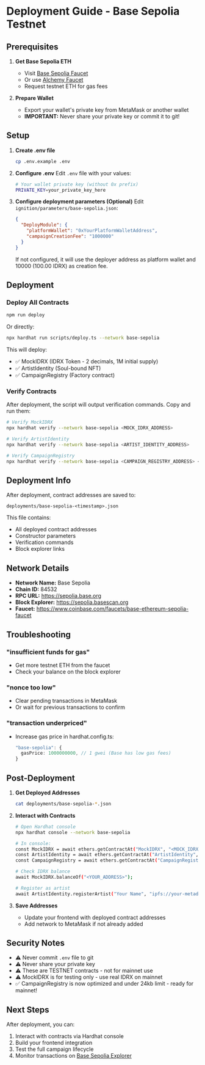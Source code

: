 # Deployment Guide - Base Sepolia Testnet

## Prerequisites

1. **Get Base Sepolia ETH**
   - Visit [Base Sepolia Faucet](https://www.coinbase.com/faucets/base-ethereum-sepolia-faucet)
   - Or use [Alchemy Faucet](https://www.alchemy.com/faucets/base-sepolia)
   - Request testnet ETH for gas fees

2. **Prepare Wallet**
   - Export your wallet's private key from MetaMask or another wallet
   - **IMPORTANT:** Never share your private key or commit it to git!

## Setup

1. **Create .env file**
   ```bash
   cp .env.example .env
   ```

2. **Configure .env**
   Edit `.env` file with your values:
   ```bash
   # Your wallet private key (without 0x prefix)
   PRIVATE_KEY=your_private_key_here
   ```

3. **Configure deployment parameters (Optional)**
   Edit `ignition/parameters/base-sepolia.json`:
   ```json
   {
     "DeployModule": {
       "platformWallet": "0xYourPlatformWalletAddress",
       "campaignCreationFee": "1000000"
     }
   }
   ```

   If not configured, it will use the deployer address as platform wallet and 10000 (100.00 IDRX) as creation fee.

## Deployment

### Deploy All Contracts
```bash
npm run deploy
```

Or directly:
```bash
npx hardhat run scripts/deploy.ts --network base-sepolia
```

This will deploy:
- ✅ MockIDRX (IDRX Token - 2 decimals, 1M initial supply)
- ✅ ArtistIdentity (Soul-bound NFT)
- ✅ CampaignRegistry (Factory contract)

### Verify Contracts

After deployment, the script will output verification commands. Copy and run them:

```bash
# Verify MockIDRX
npx hardhat verify --network base-sepolia <MOCK_IDRX_ADDRESS>

# Verify ArtistIdentity
npx hardhat verify --network base-sepolia <ARTIST_IDENTITY_ADDRESS>

# Verify CampaignRegistry
npx hardhat verify --network base-sepolia <CAMPAIGN_REGISTRY_ADDRESS> <ARTIST_IDENTITY_ADDRESS> <MOCK_IDRX_ADDRESS> <PLATFORM_WALLET> <CREATION_FEE>
```

## Deployment Info

After deployment, contract addresses are saved to:
```
deployments/base-sepolia-<timestamp>.json
```

This file contains:
- All deployed contract addresses
- Constructor parameters
- Verification commands
- Block explorer links

## Network Details

- **Network Name:** Base Sepolia
- **Chain ID:** 84532
- **RPC URL:** https://sepolia.base.org
- **Block Explorer:** https://sepolia.basescan.org
- **Faucet:** https://www.coinbase.com/faucets/base-ethereum-sepolia-faucet

## Troubleshooting

### "insufficient funds for gas"
- Get more testnet ETH from the faucet
- Check your balance on the block explorer

### "nonce too low"
- Clear pending transactions in MetaMask
- Or wait for previous transactions to confirm

### "transaction underpriced"
- Increase gas price in hardhat.config.ts:
  ```typescript
  "base-sepolia": {
    gasPrice: 1000000000, // 1 gwei (Base has low gas fees)
  }
  ```

## Post-Deployment

1. **Get Deployed Addresses**
   ```bash
   cat deployments/base-sepolia-*.json
   ```

2. **Interact with Contracts**
   ```bash
   # Open Hardhat console
   npx hardhat console --network base-sepolia

   # In console:
   const MockIDRX = await ethers.getContractAt("MockIDRX", "<MOCK_IDRX_ADDRESS>");
   const ArtistIdentity = await ethers.getContractAt("ArtistIdentity", "<ARTIST_IDENTITY_ADDRESS>");
   const CampaignRegistry = await ethers.getContractAt("CampaignRegistry", "<CAMPAIGN_REGISTRY_ADDRESS>");

   # Check IDRX balance
   await MockIDRX.balanceOf("<YOUR_ADDRESS>");

   # Register as artist
   await ArtistIdentity.registerArtist("Your Name", "ipfs://your-metadata");
   ```

3. **Save Addresses**
   - Update your frontend with deployed contract addresses
   - Add network to MetaMask if not already added

## Security Notes

- ⚠️ Never commit `.env` file to git
- ⚠️ Never share your private key
- ⚠️ These are TESTNET contracts - not for mainnet use
- ⚠️ MockIDRX is for testing only - use real IDRX on mainnet
- ✅ CampaignRegistry is now optimized and under 24kb limit - ready for mainnet!

## Next Steps

After deployment, you can:
1. Interact with contracts via Hardhat console
2. Build your frontend integration
3. Test the full campaign lifecycle
4. Monitor transactions on [Base Sepolia Explorer](https://sepolia.basescan.org)
